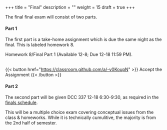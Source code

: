 +++
title = "Final"
description = ""
weight = 15
draft = true
+++

The final final exam will consist of two parts.

#### Part 1
The first part is a take-home assignment which is due the same night as the final. This is labeled homework 8.

Homework 8/Final Part 1 (Available 12-8; Due 12-18 11:59 PM).<br><br>

{{< button href="https://classroom.github.com/a/-v0KoupN" >}} Accept the Assignment {{< /button >}}


#### Part 2
The second part will be given DCC 337 12-18 6:30-9:30, as required in the [finals schedule](http://www.rpi.edu/dept/srfs/finals/Spring2018finalexamschedule.pdf).

This will be a multiple choice exam covering conceptual issues from the class & homeworks. While it is technically cumulitive, the majority is from the 2nd half of semester.
